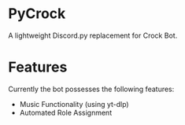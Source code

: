 # PyCrock
A lightweight Discord.py replacement for Crock Bot.

# Features
Currently the bot possesses the following features:
- Music Functionality (using yt-dlp)
- Automated Role Assignment
